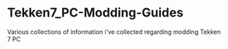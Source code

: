 # Tekken7_PC-Modding-Guides
Various collections of information i've collected regarding modding Tekken 7 PC
